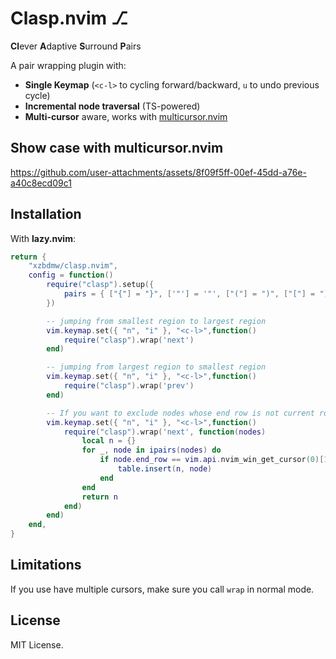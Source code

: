# Clasp.nvim ⎇
**Cl**ever **A**daptive **S**urround **P**airs

A pair wrapping plugin with:
* **Single Keymap** (`<c-l>` to cycling forward/backward, `u` to undo previous cycle)
* **Incremental node traversal** (TS-powered)
* **Multi-cursor** aware, works with [multicursor.nvim](https://github.com/jake-stewart/multicursor.nvim)

## Show case with multicursor.nvim




https://github.com/user-attachments/assets/8f09f5ff-00ef-45dd-a76e-a40c8ecd09c1








## Installation

With **lazy.nvim**:

```lua
return {
    "xzbdmw/clasp.nvim",
    config = function()
        require("clasp").setup({
            pairs = { ["{"] = "}", ['"'] = '"', ["("] = ")", ["["] = "]" },
        })

        -- jumping from smallest region to largest region
        vim.keymap.set({ "n", "i" }, "<c-l>",function()
            require("clasp").wrap('next')
        end)

        -- jumping from largest region to smallest region
        vim.keymap.set({ "n", "i" }, "<c-l>",function()
            require("clasp").wrap('prev')
        end)

        -- If you want to exclude nodes whose end row is not current row
        vim.keymap.set({ "n", "i" }, "<c-l>",function()
            require("clasp").wrap('next', function(nodes)
                local n = {}
                for _, node in ipairs(nodes) do
                    if node.end_row == vim.api.nvim_win_get_cursor(0)[1] - 1 then
                        table.insert(n, node)
                    end
                end
                return n
            end)
        end)
    end,
}
```
## Limitations

If you use have multiple cursors, make sure you call `wrap` in normal mode.


## License

MIT License.

